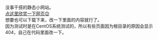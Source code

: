 <spoiler>没事干搭的静态小网站。</br>
[点这里欣赏一下网页😊](https://liu-angle.github.io/creation/) </br>
想要也可以下载下来，改一下里面的内容就行了。</br>
因为测试时是在CentOS系统测试的，所以有些页面因为根目录的原因会显示404，自己在代码里面改一下。
